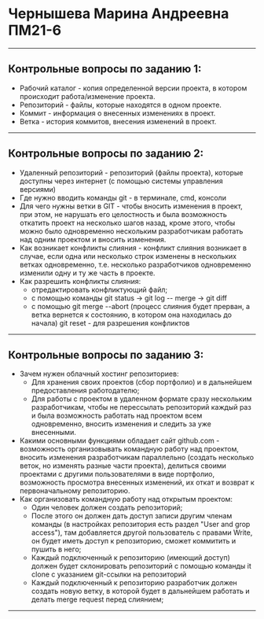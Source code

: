# Чернышева Марина Андреевна ПМ21-6
___
## Контрольные вопросы по заданию 1:
+ Рабочий каталог - копия определенной версии проекта, в котором происходит работа/изменение проекта. 
+ Репозиторий - файлы, которые находятся в одном проекте.
+ Коммит - информация о внесенных изменениях в проект.
+ Ветка - история коммитов, внесения изменений в проект. 
___
## Контрольные вопросы по заданию 2:
+ Удаленный репозиторий - репозиторий (файлы проекта), которые доступны через интернет (с помощью системы управления версиями)
+ Где нужно вводить команды git - в терминале, cmd, консоли
+ Для чего нужны ветки в GIT - чтобы вносить изменения в проект, при этом, не нарушать его целостность и была возможность откатить проект на несколько шагов назад, кроме этого, чтобы можно было одновременно нескольким разработчикам работать над одним проектом и вносить изменения.
+ Как возникает конфликты слияния - конфликт слияния возникает в случае, если одна или несколько строк изменены в нескольких ветках одновременно, т.е. несколько разработчиков одновременно изменили одну и ту же часть в проекте.
+ Как разрешить конфликты слияния:
  + отредактировать конфликтующий файл;
  + с помощью команды git status -> git log -- merge -> git diff
  + с помощью git merge --abort (процесс слияния будет прерван, а ветка вернется к состоянию, в котором она находилась до начала) git reset - для разрешения конфликтов
___
## Контрольные вопросы по заданию 3:
+ Зачем нужен облачный хостинг репозиториев:
    + Для хранения своих проектов (сбор портфолио) и в дальнейшем предоставления работодателю;
    + Для работы с проектом в удаленном формате сразу нескольким разработчикам, чтобы не перессылать репозиторий каждый раз и была возможность работать над проектом всем одновременно, вносить изменения и следить за уже внесенными.
+ Какими основными функциями обладает сайт github.com - возможность организовывать командную работу над проектом, вносить изменения разработчикам параллельно (создать несколько веток, но изменять разные части проекта), делиться своими проектами с другими пользователями в виде портфолио, возможность просмотра внесенных изменений, их откат и возврат к первоначальному репозиторию.
+ Как организовать командную работу над открытым проектом:
  + Один человек должен создать репозиторий;
  + После этого он должен дать доступ записи другим членам команды (в настройках репозитория есть раздел "User and grop access"), там добавляется другой пользователь с правами Write, он будет иметь доступ к репозиторию, сможет коммитить и пушить в него;
  + Каждый подключенный к репозиторию (имеющий доступ) должен будет склонировать репозиторий с помощью команды it clone с указанием git-ссылки на репозиторий
  + Каждый подключенный к репозиторию разработчик должен создать новую ветку, в которой будет в дальнейшем работать и делать merge request перед слиянием;
---